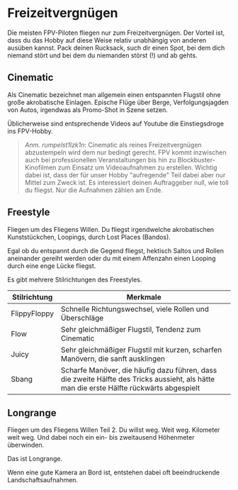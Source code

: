 # Freizeitvergnügen

Die meisten FPV-Piloten fliegen nur zum Freizeitvergnügen. Der Vorteil ist, dass du das Hobby auf diese Weise relativ unabhängig von anderen ausüben kannst. Pack deinen Rucksack, such dir einen Spot, bei dem dich niemand stört und bei dem du niemanden störst (!) und ab gehts.

## Cinematic

Als Cinematic bezeichnet man allgemein einen entspannten Flugstil ohne große akrobatische Einlagen. Epische Flüge über Berge, Verfolgungsjagden von Autos, irgendwas als Promo-Shot in Szene setzen.

Üblicherweise sind entsprechende Videos auf Youtube die Einstiegsdroge ins FPV-Hobby.

> *Anm. rumpelst1lzk1n*: Cinematic als reines Freizeitvergnügen abzustempeln wird dem nur bedingt gerecht. FPV kommt inzwischen auch bei professionellen Veranstaltungen bis hin zu Blockbuster-Kinofilmen zum Einsatz um Videoaufnahmen zu erstellen. Wichtig dabei ist, dass der für unser Hobby "aufregende" Teil dabei aber nur Mittel zum Zweck ist. Es interessiert deinen Auftraggeber null, wie toll du fliegst. Nur die Aufnahmen zählen am Ende.

## Freestyle

Fliegen um des Fliegens Willen. Du fliegst irgendwelche akrobatischen Kunststückchen, Loopings, durch Lost Places (Bandos).

Egal ob du entspannt durch die Gegend fliegst, hektisch Saltos und Rollen aneinander gereiht werden oder du mit einem Affenzahn einen Looping durch eine enge Lücke fliegst.

Es gibt mehrere Stilrichtungen des Freestyles.

| Stilrichtung | Merkmale                                                                                                                                 |
| ------------ | ---------------------------------------------------------------------------------------------------------------------------------------- |
| FlippyFloppy | Schnelle Richtungswechsel, viele Rollen und Überschläge                                                                                  |
| Flow         | Sehr gleichmäßiger Flugstil, Tendenz zum Cinematic                                                                                       |
| Juicy        | Sehr gleichmäßiger Flugstil mit kurzen, scharfen Manövern, die sanft ausklingen                                                          |
| Sbang        | Scharfe Manöver, die häufig dazu führen, dass die zweite Hälfte des Tricks aussieht, als hätte man die erste Hälfte rückwärts abgespielt |

## Longrange

Fliegen um des Fliegens Willen Teil 2. Du willst weg. Weit weg. Kilometer weit weg. Und dabei noch ein ein- bis zweitausend Höhenmeter überwinden.

Das ist Longrange.

Wenn eine gute Kamera an Bord ist, entstehen dabei oft beeindruckende Landschaftsaufnahmen.
